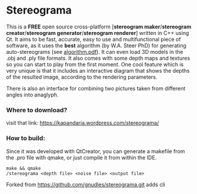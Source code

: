 # Stereograma
This is a **FREE** open source cross-platform [**stereogram maker**/**stereogram creator**/**stereogram generator**/**stereogram renderer**] written in C++ using Qt. It aims to be fast, accurate, easy to use and multifunctional piece of software, as it uses the **best** algorithm (by W.A. Steer PhD) for generating auto-stereograms (see [algorithm.pdf](algorithm.pdf)). It can even load 3D models in the .obj and .ply file formats. It also comes with some depth maps and textures so you can start to play from the first moment. One cool feature which is very unique is that it includes an interactive diagram that shows the depths of the resulted image, according to the rendering parameters.

There is also an interface for combining two pictures taken from different angles into anaglyph.

### Where to download?

visit that link: https://kapandaria.wordpress.com/stereograma/

### How to build:

Since it was developed with QtCreator, you can generate a makefile from the .pro file with qmake, or just compile it from within the IDE.

```
make && qmake
/stereograma <depth file> <noise file> <output file>
```

Forked from https://github.com/gnudles/stereograma.git adds cli

